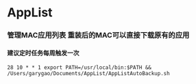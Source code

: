 # AppList

### 管理MAC应用列表 重装后的MAC可以直接下载原有的应用

#### 建议定时任务每周触发一次

`` 28 10 * * 1 export PATH=/usr/local/bin:$PATH && /Users/garygao/Documents/AppList/AppListAutoBackup.sh ``
